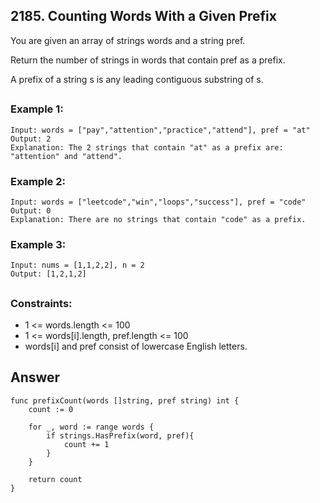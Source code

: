 ## 2185. Counting Words With a Given Prefix

You are given an array of strings words and a string pref.

Return the number of strings in words that contain pref as a prefix.

A prefix of a string s is any leading contiguous substring of s.
##

### Example 1:
```
Input: words = ["pay","attention","practice","attend"], pref = "at"
Output: 2
Explanation: The 2 strings that contain "at" as a prefix are: "attention" and "attend".
```
### Example 2:
```
Input: words = ["leetcode","win","loops","success"], pref = "code"
Output: 0
Explanation: There are no strings that contain "code" as a prefix.
```
### Example 3:
```
Input: nums = [1,1,2,2], n = 2
Output: [1,2,1,2]
```
##
### Constraints:

- 1 <= words.length <= 100
- 1 <= words[i].length, pref.length <= 100
- words[i] and pref consist of lowercase English letters.


## Answer
```
func prefixCount(words []string, pref string) int {
    count := 0

    for _, word := range words {
        if strings.HasPrefix(word, pref){
            count += 1
        }
    }

    return count
}
```